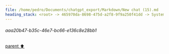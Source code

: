 ```yaml
---
file: /home/pedro/Documents/chatgpt_export/Markdown/New chat (15).md
heading_stack: <root> -> 465970da-8698-475d-a2f8-9f9a250f41dd -> System -> d85aaeb2-b689-4dec-be8c-7bbd942e5d22 -> System -> aaa20b47-b35c-46e7-bc66-e136c8e28bb1
---
```

###### aaa20b47-b35c-46e7-bc66-e136c8e28bb1
[parent ⬆️](#d85aaeb2-b689-4dec-be8c-7bbd942e5d22)
